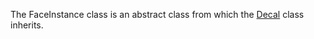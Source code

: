 The FaceInstance class is an abstract class from which the [Decal](https://developer.roblox.com/en-us/api-reference/class/Decal) class inherits.